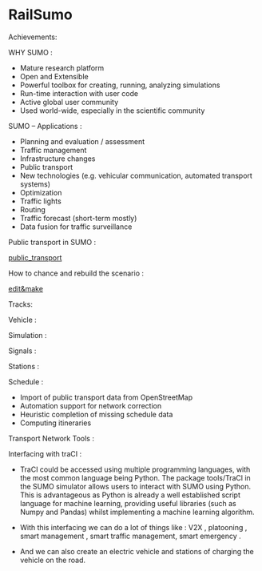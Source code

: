 # RailSumo

Achievements: 

WHY SUMO : 
- Mature research platform 
- Open and Extensible
- Powerful toolbox for creating, running, analyzing simulations
- Run-time interaction with user code
- Active global user community
- Used world-wide, especially in the scientific community

SUMO – Applications :

- Planning and evaluation / assessment
- Traffic management 
- Infrastructure changes
- Public transport
- New technologies (e.g. vehicular communication, automated transport systems)
- Optimization
- Traffic lights
- Routing
- Traffic forecast (short-term mostly)
- Data fusion for traffic surveillance

Public transport in SUMO :

 [public_transport](https://github.com/salaheddine66/RailSumo/issues/1#issue-699823002) 

How to chance and rebuild the scenario :

[edit&make](https://github.com/salaheddine66/RailSumo/issues/3#issue-699847726)

Tracks: 

Vehicle :

Simulation :

Signals :

Stations :

Schedule :





- Import of public transport data from OpenStreetMap
- Automation support for network correction
- Heuristic completion of missing schedule data
- Computing itineraries

Transport Network Tools : 


Interfacing  with traCI : 

-	TraCI could be accessed using multiple programming languages, with the most common language being Python. The package tools/TraCl in the SUMO simulator allows users to interact with SUMO using Python. This is advantageous as Python is already a well established script language for machine learning, providing useful libraries (such as Numpy and Pandas) whilst implementing a machine learning algorithm.

-	With this interfacing we can do a lot of things like : V2X , platooning , smart management , smart traffic management, smart emergency . 
-	And we can also create an electric vehicle and stations of charging the vehicle on the road.
